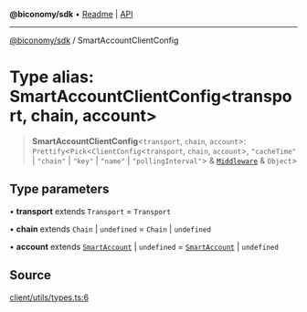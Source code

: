 **@biconomy/sdk** • [Readme](../README.md) \| [API](../globals.md)

***

[@biconomy/sdk](../README.md) / SmartAccountClientConfig

# Type alias: SmartAccountClientConfig\<transport, chain, account\>

> **SmartAccountClientConfig**\<`transport`, `chain`, `account`\>: `Prettify`\<`Pick`\<`ClientConfig`\<`transport`, `chain`, `account`\>, `"cacheTime"` \| `"chain"` \| `"key"` \| `"name"` \| `"pollingInterval"`\> & [`Middleware`](Middleware.md) & `Object`\>

## Type parameters

• **transport** extends `Transport` = `Transport`

• **chain** extends `Chain` \| `undefined` = `Chain` \| `undefined`

• **account** extends [`SmartAccount`](SmartAccount.md) \| `undefined` = [`SmartAccount`](SmartAccount.md) \| `undefined`

## Source

[client/utils/types.ts:6](https://github.com/bcnmy/sdk/blob/main/src/client/utils/types.ts#L6)
